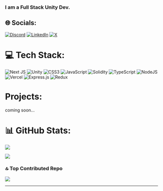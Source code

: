 ### I am a Full Stack Unity Dev.


## 🌐 Socials:
[![Discord](https://img.shields.io/badge/Discord-%237289DA.svg?logo=discord&logoColor=white)](https://discord.gg/aykansal) [![LinkedIn](https://img.shields.io/badge/LinkedIn-%230077B5.svg?logo=linkedin&logoColor=white)](https://linkedin.com/in/aykansal) [![X](https://img.shields.io/badge/X-black.svg?logo=X&logoColor=white)](https://x.com/aykansal) 

# 💻 Tech Stack:
![Next JS](https://img.shields.io/badge/Next-black?style=flat&logo=next.js&logoColor=white) ![Unity](https://img.shields.io/badge/unity-%23000000.svg?style=flat&logo=unity&logoColor=white) ![CSS3](https://img.shields.io/badge/css3-%231572B6.svg?style=flat&logo=css3&logoColor=white) ![JavaScript](https://img.shields.io/badge/javascript-%23323330.svg?style=flat&logo=javascript&logoColor=%23F7DF1E) ![Solidity](https://img.shields.io/badge/Solidity-%23363636.svg?style=flat&logo=solidity&logoColor=white) ![TypeScript](https://img.shields.io/badge/typescript-%23007ACC.svg?style=flat&logo=typescript&logoColor=white) ![NodeJS](https://img.shields.io/badge/node.js-6DA55F?style=flat&logo=node.js&logoColor=white) ![Vercel](https://img.shields.io/badge/vercel-%23000000.svg?style=flat&logo=vercel&logoColor=white) ![Express.js](https://img.shields.io/badge/express.js-%23404d59.svg?style=flat&logo=express&logoColor=%2361DAFB) ![Redux](https://img.shields.io/badge/redux-%23593d88.svg?style=flat&logo=redux&logoColor=white)

# Projects:
coming soon...

# 📊 GitHub Stats:
![](https://github-readme-stats.vercel.app/api/top-langs/?username=aykansal&theme=dracula&hide_border=false&include_all_commits=false&count_private=true&layout=compact)
<!--![](https://github-readme-stats.vercel.app/api?username=aykansal&theme=dracula&hide_border=false&include_all_commits=false&count_private=true)-->
![](https://github-readme-streak-stats.herokuapp.com/?user=aykansal&theme=dracula&hide_border=false)

### 🔝 Top Contributed Repo
![](https://github-contributor-stats.vercel.app/api?username=aykansal&limit=5&theme=onedark&combine_all_yearly_contributions=true)

---
<!-- [![](https://visitcount.itsvg.in/api?id=aykansal&icon=8&color=0)](https://visitcount.itsvg.in) -->
